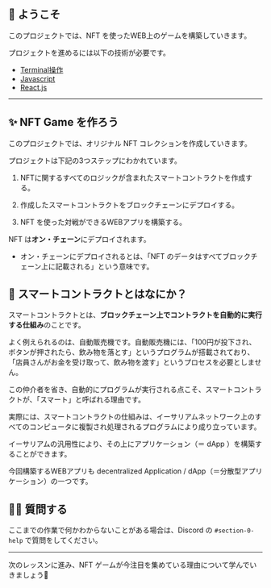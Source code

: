 👋 ようこそ
-------------------
このプロジェクトでは、NFT を使ったWEB上のゲームを構築していきます。

プロジェクトを進めるには以下の技術が必要です。<br>
- [Terminal操作](https://qiita.com/ryouzi/items/f9dee1540a04a0bfb9a3)
- [Javascript](https://developer.mozilla.org/ja/docs/Web/JavaScript)
- [React.js](https://ja.reactjs.org/)

-------
✨ NFT Game を作ろう
-------------------
このプロジェクトでは、オリジナル NFT コレクションを作成していきます。

プロジェクトは下記の3つステップにわかれています。

1. NFTに関するすべてのロジックが含まれたスマートコントラクトを作成する。

2. 作成したスマートコントラクトをブロックチェーンにデプロイする。

3. NFT を使った対戦ができるWEBアプリを構築する。

NFT は**オン・チェーン**にデプロイされます。
- オン・チェーンにデプロイされるとは、「NFT のデータはすべてブロックチェーン上に記載される」という意味です。


🥫 スマートコントラクトとはなにか？
----------------------------------

スマートコントラクトとは、**ブロックチェーン上でコントラクトを自動的に実行する仕組み**のことです。

よく例えられるのは、自動販売機です。自動販売機には、「100円が投下され、ボタンが押されたら、飲み物を落とす」というプログラムが搭載されており、「店員さんがお金を受け取って、飲み物を渡す」というプロセスを必要としません。

この仲介者を省き、自動的にプログラムが実行される点こそ、スマートコントラクトが、「スマート」と呼ばれる理由です。

実際には、スマートコントラクトの仕組みは、イーサリアムネットワーク上のすべてのコンピュータに複製され処理されるプログラムにより成り立っています。

イーサリアムの汎用性により、その上にアプリケーション（＝ dApp ）を構築することができます。

今回構築するWEBアプリも decentralized Application / dApp（＝分散型アプリケーション）の一つです。

🙋‍♂️ 質問する
-------------------------------------------
ここまでの作業で何かわからないことがある場合は、Discord の `#section-0-help` で質問をしてください。

-------------------------------------------
次のレッスンに進み、NFT ゲームが今注目を集めている理由について学んでいきましょう🎉
